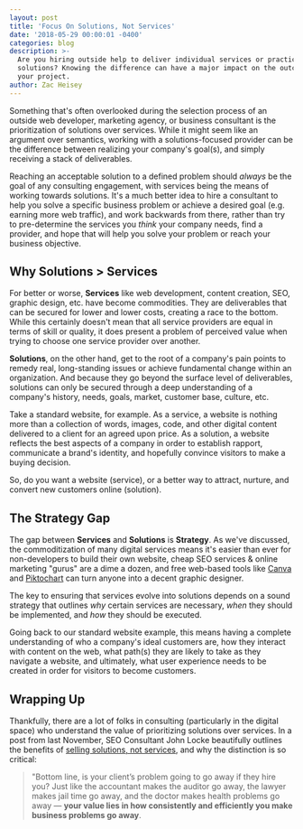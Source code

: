 ```yaml
---
layout: post
title: 'Focus On Solutions, Not Services'
date: '2018-05-29 00:00:01 -0400'
categories: blog
description: >-
  Are you hiring outside help to deliver individual services or practical
  solutions? Knowing the difference can have a major impact on the outcome of
  your project.
author: Zac Heisey
---
```


Something that's often overlooked during the selection process of an outside web developer, marketing agency, or business consultant is the prioritization of solutions over services. While it might seem like an argument over semantics, working with a solutions-focused provider can be the difference between realizing your company's goal(s), and simply receiving a stack of deliverables.

Reaching an acceptable solution to a defined problem should _always_ be the goal of any consulting engagement, with services being the means of working towards solutions. It's a much better idea to hire a consultant to help you solve a specific business problem or achieve a desired goal (e.g. earning more web traffic), and work backwards from there, rather than try to pre-determine the services you _think_ your company needs, find a provider, and hope that will help you solve your problem or reach your business objective.

## Why Solutions > Services

For better or worse, **Services** like web development, content creation, SEO, graphic design, etc. have become commodities. They are deliverables that can be secured for lower and lower costs, creating a race to the bottom. While this certainly doesn't mean that all service providers are equal in terms of skill or quality, it does present a problem of perceived value when trying to choose one service provider over another.

**Solutions**, on the other hand, get to the root of a company's pain points to remedy real, long-standing issues or achieve fundamental change within an organization. And because they go beyond the surface level of deliverables, solutions can only be secured through a deep understanding of a company's history, needs, goals, market, customer base, culture, etc.

Take a standard website, for example. As a service, a website is nothing more than a collection of words, images, code, and other digital content delivered to a client for an agreed upon price. As a solution, a website reflects the best aspects of a company in order to establish rapport, communicate a brand's identity, and hopefully convince visitors to make a buying decision.

So, do you want a website (service), or a better way to attract, nurture, and convert new customers online (solution).

## The Strategy Gap

The gap between **Services** and **Solutions** is **Strategy**. As we've discussed, the commoditization of many digital services means it's easier than ever for non-developers to build their own website, cheap SEO services & online marketing "gurus" are a dime a dozen, and free web-based tools like [Canva](https://www.canva.com/) and [Piktochart](https://piktochart.com/) can turn anyone into a decent graphic designer.

The key to ensuring that services evolve into solutions depends on a sound strategy that outlines _why_ certain services are necessary, _when_ they should be implemented, and _how_ they should be executed.

Going back to our standard website example, this means having a complete understanding of who a company's ideal customers are, how they interact with content on the web, what path(s) they are likely to take as they navigate a website, and ultimately, what user experience needs to be created in order for visitors to become customers.

## Wrapping Up

Thankfully, there are a lot of folks in consulting (particularly in the digital space) who understand the value of prioritizing solutions over services. In a post from last November, SEO Consultant John Locke beautifully outlines the benefits of [selling solutions, not services](https://www.lockedownseo.com/sell-solutions-not-services/), and why the distinction is so critical:

> "Bottom line, is your client’s problem going to go away if they hire you? Just like the accountant makes the auditor go away, the lawyer makes jail time go away, and the doctor makes health problems go away — **your value lies in how consistently and efficiently you make business problems go away**.
